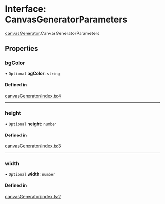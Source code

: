 # Interface: CanvasGeneratorParameters

[canvasGenerator](../modules/canvasGenerator.md).CanvasGeneratorParameters

## Properties

### bgColor

• `Optional` **bgColor**: `string`

#### Defined in

[canvasGenerator/index.ts:4](https://github.com/Shiotsukikaedesari/vis-three/blob/2f5203e6/packages/convenient/canvasGenerator/index.ts#L4)

___

### height

• `Optional` **height**: `number`

#### Defined in

[canvasGenerator/index.ts:3](https://github.com/Shiotsukikaedesari/vis-three/blob/2f5203e6/packages/convenient/canvasGenerator/index.ts#L3)

___

### width

• `Optional` **width**: `number`

#### Defined in

[canvasGenerator/index.ts:2](https://github.com/Shiotsukikaedesari/vis-three/blob/2f5203e6/packages/convenient/canvasGenerator/index.ts#L2)
